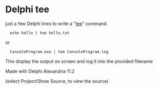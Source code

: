 # Delphi tee

just a few Delphi lines to write a "[tee](https://en.wikipedia.org/wiki/Tee_%28command%29)" command.
```
  echo hello | tee hello.txt
```
or
```
  ConsoleProgram.exe | tee ConsoleProgram.log
```
This display the output on screen and log it into the provided filename

Made with Delphi Alexandria 11.2

(select Project/Show Source, to view the source)